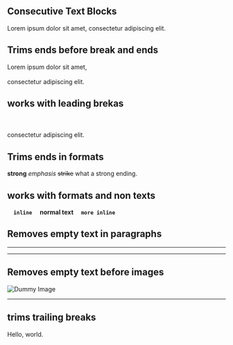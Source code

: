 ## Consecutive Text Blocks

Lorem ipsum dolor sit amet,  consectetur adipiscing elit.

## Trims ends before break and ends

Lorem ipsum dolor sit amet,\
\
consectetur adipiscing elit.

## works with leading brekas

\
\
consectetur adipiscing elit.

## Trims ends in formats

**strong**      _emphasis_      ~~strike~~   what a strong    ending.

## works with formats and non texts

**`   inline   ` normal text `   more inline   `**

## Removes empty text in paragraphs

---



---

## Removes empty text before images

![](https://dummyimage.com/300 "Dummy Image")

---

## trims trailing breaks

Hello, world.

